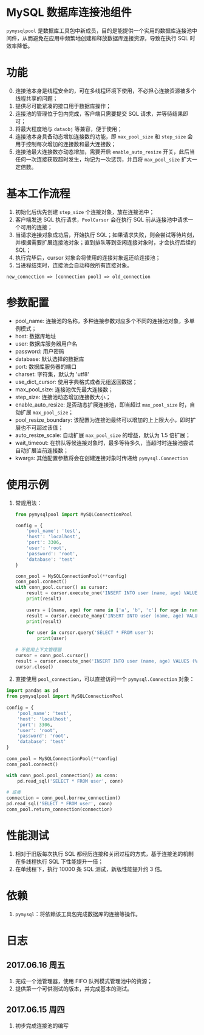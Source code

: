 # MySQL 数据库连接池组件

`pymysqlpool` 是数据库工具包中新成员，目的是能提供一个实用的数据库连接池中间件，从而避免在应用中频繁地创建和释放数据库连接资源，导致在执行 SQL 时效率降低。

# 功能

0. 连接池本身是线程安全的，可在多线程环境下使用，不必担心连接资源被多个线程共享的问题；
1. 提供尽可能紧凑的接口用于数据库操作；
2. 连接池的管理位于包内完成，客户端只需要提交 SQL 请求，并等待结果即可；
3. 将最大程度地与 `dataobj` 等兼容，便于使用；
4. 连接池本身具备动态增加连接数的功能，即 `max_pool_size` 和 `step_size` 会用于控制每次增加的连接数和最大连接数；
5. 连接池最大连接数亦动态增加，需要开启 `enable_auto_resize` 开关，此后当任何一次连接获取超时发生，均记为一次惩罚，并且将 `max_pool_size` 扩大一定倍数。

# 基本工作流程

1. 初始化后优先创建 `step_size` 个连接对象，放在连接池中；
1. 客户端发送 SQL 执行请求，`PoolCursor` 会在执行 SQL 前从连接池中请求一个可用的连接；
1. 当请求连接对象成功后，开始执行 SQL；如果请求失败，则会尝试等待片刻，并根据需要扩展连接池对象；直到排队等到空闲连接对象时，才会执行后续的 SQL；
1. 执行完毕后，cursor 对象会将使用的连接对象返还给连接池；
1. 当进程结束时，连接池会自动释放所有连接对象。

```
new_connection => [connection pool] => old_connection
```

# 参数配置

- pool_name: 连接池的名称，多种连接参数对应多个不同的连接池对象，多单例模式；
- host: 数据库地址
- user: 数据库服务器用户名
- password: 用户密码
- database: 默认选择的数据库
- port: 数据库服务器的端口
- charset: 字符集，默认为 'utf8'
- use_dict_cursor: 使用字典格式或者元组返回数据；
- max_pool_size: 连接池优先最大连接数；
- step_size: 连接池动态增加连接数大小；
- enable_auto_resize: 是否动态扩展连接池，即当超过 `max_pool_size` 时，自动扩展 `max_pool_size`；
- pool_resize_boundary: 该配置为连接池最终可以增加的上上限大小，即时扩展也不可超过该值；
- auto_resize_scale: 自动扩展 `max_pool_size` 的增益，默认为 1.5 倍扩展；
- wait_timeout: 在排队等候连接对象时，最多等待多久，当超时时连接池尝试自动扩展当前连接数；
- kwargs: 其他配置参数将会在创建连接对象时传递给 `pymysql.Connection`

# 使用示例

1. 常规用法：

    ```python
    from pymysqlpool import MySQLConnectionPool
    
    config = {
        'pool_name': 'test',
        'host': 'localhost',
        'port': 3306,
        'user': 'root',
        'password': 'root',
        'database': 'test'
    }
    
    conn_pool = MySQLConnectionPool(**config)
    conn_pool.connect()
    with conn_pool.cursor() as cursor:
        result = cursor.execute_one('INSERT INTO user (name, age) VALUES (%s, %s)', ('test', 20))
        print(result)
        
        users = [(name, age) for name in ['a', 'b', 'c'] for age in range(10, 30)]
        result = cursor.execute_many('INSERT INTO user (name, age) VALUES (%s, %s)', users)
        print(result)
        
        for user in cursor.query('SELECT * FROM user'):
            print(user)
            
    # 不使用上下文管理器
    cursor = conn_pool.cursor()
    result = cursor.execute_one('INSERT INTO user (name, age) VALUES (%s, %s)', ('test', 20))
    cursor.close()
    ```

1. 直接使用 `pool_connection`，可以直接访问一个 `pymysql.Connection` 对象：

```python
import pandas as pd
from pymysqlpool import MySQLConnectionPool
    
config = {
    'pool_name': 'test',
    'host': 'localhost',
    'port': 3306,
    'user': 'root',
    'password': 'root',
    'database': 'test'
}
    
conn_pool = MySQLConnectionPool(**config)
conn_pool.connect()

with conn_pool.pool_connection() as conn:
    pd.read_sql('SELECT * FROM user', conn)
    
# 或者
connection = conn_pool.borrow_connection()
pd.read_sql('SELECT * FROM user', conn)
conn_pool.return_connection(connection)
```

# 性能测试

1. 相对于旧版每次执行 SQL 都经历连接和关闭过程的方式，基于连接池的机制在多线程执行 SQL 下性能提升一倍；
1. 在单线程下，执行 10000 条 SQL 测试，新版性能提升约 3 倍。

# 依赖
1. `pymysql`：将依赖该工具包完成数据库的连接等操作。

# 日志

## 2017.06.16 周五
1. 完成一个池管理器，使用 FIFO 队列模式管理池中的资源；
1. 提供第一个可供测试的版本，并完成基本的测试。

## 2017.06.15 周四
1. 初步完成连接池的编写